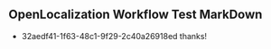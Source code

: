 ## OpenLocalization Workflow Test MarkDown
* 32aedf41-1f63-48c1-9f29-2c40a26918ed thanks!

<!--HONumber=Aug16_HO4-->



